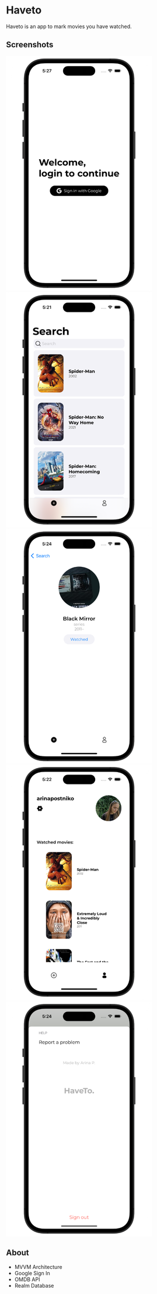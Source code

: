 # Haveto
Haveto is an app to mark movies you have watched.

## Screenshots

<p align="left">
<img src="images/Screenshot 2023-08-03 at 5.27.59 PM.png" width="400">
<img src="images/Screenshot 2023-08-03 at 5.21.57 PM.png" width="400">
<img src="images/Screenshot 2023-08-03 at 5.24.03 PM.png" width="400">
<img src="images/Screenshot 2023-08-03 at 5.23.30 PM.png" width="400">
<img src="images/Screenshot 2023-08-03 at 5.24.16 PM.png" width="400">
</p>

## About

- MVVM Architecture
- Google Sign In
- OMDB API
- Realm Database
